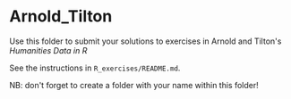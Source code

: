 # Arnold_Tilton

Use this folder to submit your solutions to exercises in Arnold and Tilton's *Humanities Data in R*

See the instructions in `R_exercises/README.md`. 

NB: don't forget to create a folder with your name within this folder!
